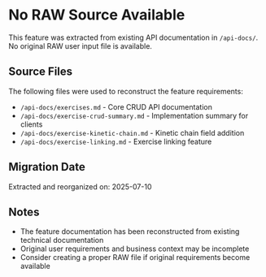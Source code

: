 # No RAW Source Available

This feature was extracted from existing API documentation in `/api-docs/`. No original RAW user input file is available.

## Source Files
The following files were used to reconstruct the feature requirements:
- `/api-docs/exercises.md` - Core CRUD API documentation
- `/api-docs/exercise-crud-summary.md` - Implementation summary for clients
- `/api-docs/exercise-kinetic-chain.md` - Kinetic chain field addition
- `/api-docs/exercise-linking.md` - Exercise linking feature

## Migration Date
Extracted and reorganized on: 2025-07-10

## Notes
- The feature documentation has been reconstructed from existing technical documentation
- Original user requirements and business context may be incomplete
- Consider creating a proper RAW file if original requirements become available